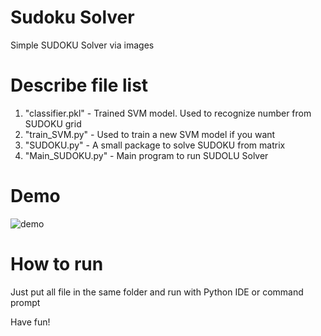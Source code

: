 # Sudoku Solver
Simple SUDOKU Solver via images

# Describe file list
1. "classifier.pkl" - Trained SVM model. Used to recognize number from SUDOKU grid
2. "train_SVM.py" - Used to train a new SVM model if you want
3. "SUDOKU.py" - A small package to solve SUDOKU from matrix
4. "Main_SUDOKU.py" - Main program to run SUDOLU Solver

# Demo
![demo](https://2.bp.blogspot.com/-R3Nq3Nttrg0/WOnar0LHXWI/AAAAAAAADXg/m63GPD63orcGVE-OBVCQ0aJdMB3qxVB2QCLcB/s1600/ezgif.com-gif-maker_4.gif "demo")
# How to run
Just put all file in the same folder and run with Python IDE or command prompt

Have fun!
